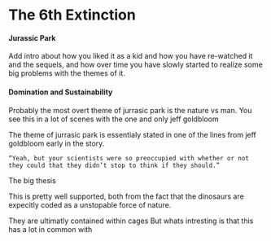 # The 6th Extinction

#### Jurassic Park

Add intro about how you liked it as a kid and how you have re-watched it and the sequels, and how over time you have slowly started to realize some big problems with the themes of it.

####



#### Domination and Sustainability

Probably the most overt theme of jurrasic park is the nature vs man. You see this in a lot of scenes with the one and only jeff goldbloom

The theme of jurrasic park is essentialy stated in one of the lines from jeff goldbloom early in the story.

`“Yeah, but your scientists were so preoccupied with whether or not they could that they didn’t stop to think if they should.”`

The big thesis


This is pretty well supported, both from the fact that the dinosaurs are expecitly coded as a unstopable force of nature.

They are ultimatly contained within cages
But whats intresting is that this has a lot in common with
####
